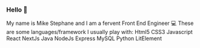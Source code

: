 ### Hello :wave:
My name is Mike Stephane and I am a fervent Front End Engineer :computer:
These are some languages/framework I usually play with:
Html5 <i class="devicon-amazonwebservices-original"></i>
CSS3
Javascript
React
NextJs
Java
NodeJs
Express
MySQL
Python
LitElement


